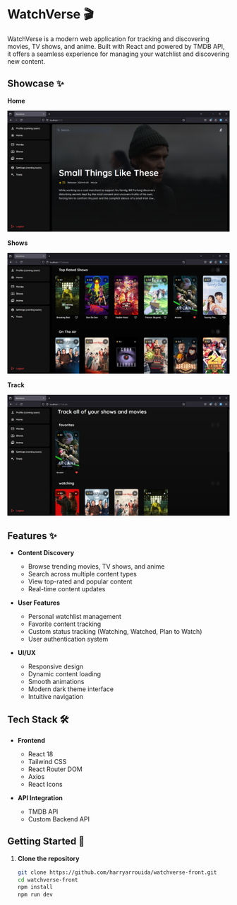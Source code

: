 # WatchVerse 🎬

WatchVerse is a modern web application for tracking and discovering movies, TV shows, and anime. Built with React and powered by TMDB API, it offers a seamless experience for managing your watchlist and discovering new content.

## Showcase ✨

**Home**

<div align="center">
  <img src="./public/home.png" alt="WatchVerse" />
</div>

**Shows**

<div align="center">
  <img src="./public/shows.png" alt="WatchVerse" />
</div>

**Track**

<div align="center">
  <img src="./public/track.png" alt="WatchVerse" />
</div>

## Features ✨

- **Content Discovery**

  - Browse trending movies, TV shows, and anime
  - Search across multiple content types
  - View top-rated and popular content
  - Real-time content updates

- **User Features**

  - Personal watchlist management
  - Favorite content tracking
  - Custom status tracking (Watching, Watched, Plan to Watch)
  - User authentication system

- **UI/UX**
  - Responsive design
  - Dynamic content loading
  - Smooth animations
  - Modern dark theme interface
  - Intuitive navigation

## Tech Stack 🛠

- **Frontend**

  - React 18
  - Tailwind CSS
  - React Router DOM
  - Axios
  - React Icons

- **API Integration**
  - TMDB API
  - Custom Backend API

## Getting Started 🚀

1. **Clone the repository**
   ```bash
   git clone https://github.com/harryarrouida/watchverse-front.git
   cd watchverse-front
   npm install
   npm run dev
   ```
